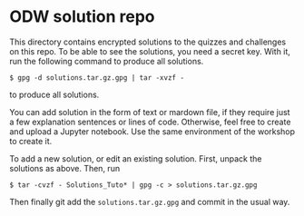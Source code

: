 # ODW solution repo

This directory contains encrypted solutions to the quizzes and challenges on this repo.
To be able to see the solutions, you need a secret key.
With it, run the following command to produce all solutions.

```
$ gpg -d solutions.tar.gz.gpg | tar -xvzf -
```
to produce all solutions.

You can add solution in the form of text or mardown file, if they require just a few explanation sentences or lines of code. Otherwise, feel free to create and upload a Jupyter notebook. Use the same environment of the workshop to create it.

To add a new solution, or edit an existing solution. First, unpack the solutions as above. Then, run
```
$ tar -cvzf - Solutions_Tuto* | gpg -c > solutions.tar.gz.gpg
```
Then finally git add the `solutions.tar.gz.gpg` and commit in the usual way.

